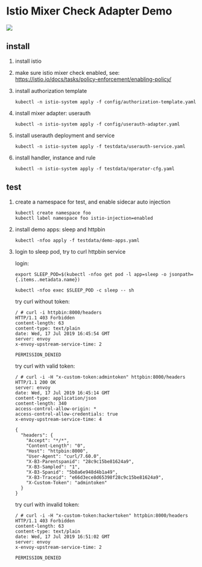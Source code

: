 # Istio Mixer Check Adapter Demo

![](http://zhongfox-blogimage-1256048497.cos.ap-guangzhou.myqcloud.com/2019-07-18-024222.jpg)

## install

1. install istio

2. make sure istio mixer check enabled, see: <https://istio.io/docs/tasks/policy-enforcement/enabling-policy/>

3. install authorization template

   ```
   kubectl -n istio-system apply -f config/authorization-template.yaml
   ```

4. install mixer adapter: userauth

    ```
    kubectl -n istio-system apply -f config/userauth-adapter.yaml
    ```

5. install userauth deployment and service

    ```
    kubectl -n istio-system apply -f testdata/userauth-service.yaml
    ```

6. install handler, instance and rule

    ```
    kubectl -n istio-system apply -f testdata/operator-cfg.yaml
    ```

## test

1. create a namespace for test, and enable sidecar auto injection

    ```
    kubectl create namespace foo
    kubectl label namespace foo istio-injection=enabled
    ```
2. install demo apps: sleep and httpbin

    ```
    kubectl -nfoo apply -f testdata/demo-apps.yaml
    ```
3. login to sleep pod, try to curl httpbin service

    login:

    ```
    export SLEEP_POD=$(kubectl -nfoo get pod -l app=sleep -o jsonpath={.items..metadata.name})

    kubectl -nfoo exec $SLEEP_POD -c sleep -- sh
    ```

    try curl without token:

    ```
    / # curl -i httpbin:8000/headers
    HTTP/1.1 403 Forbidden
    content-length: 63
    content-type: text/plain
    date: Wed, 17 Jul 2019 16:45:54 GMT
    server: envoy
    x-envoy-upstream-service-time: 2

    PERMISSION_DENIED
    ```

    try curl with valid token:
    ```
    / # curl -i -H "x-custom-token:admintoken" httpbin:8000/headers
    HTTP/1.1 200 OK
    server: envoy
    date: Wed, 17 Jul 2019 16:45:14 GMT
    content-type: application/json
    content-length: 340
    access-control-allow-origin: *
    access-control-allow-credentials: true
    x-envoy-upstream-service-time: 4

    {
      "headers": {
        "Accept": "*/*",
        "Content-Length": "0",
        "Host": "httpbin:8000",
        "User-Agent": "curl/7.60.0",
        "X-B3-Parentspanid": "28c9c15be81624a9",
        "X-B3-Sampled": "1",
        "X-B3-Spanid": "5b8a6e948d4b1a49",
        "X-B3-Traceid": "e66d3ece8d65398f28c9c15be81624a9",
        "X-Custom-Token": "admintoken"
      }
    }
    ```

    try curl with invalid token:

    ```
    / # curl -i -H "x-custom-token:hackertoken" httpbin:8000/headers
    HTTP/1.1 403 Forbidden
    content-length: 63
    content-type: text/plain
    date: Wed, 17 Jul 2019 16:51:02 GMT
    server: envoy
    x-envoy-upstream-service-time: 2

    PERMISSION_DENIED
    ```

